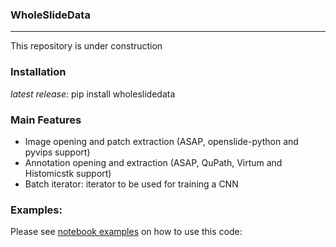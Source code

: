 ### WholeSlideData
-----

This repository is under construction


### Installation
*latest release:* pip install wholeslidedata 

### Main Features

 - Image opening and patch extraction (ASAP, openslide-python and pyvips support)
 - Annotation opening and extraction (ASAP, QuPath, Virtum and Histomicstk support)
 - Batch iterator: iterator to be used for training a CNN


### Examples:
Please see [notebook examples](https://github.com/DIAGNijmegen/pathology-whole-slide-data/tree/main/notebooks) on how to use this code:


